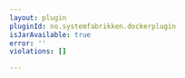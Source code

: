 ```yaml
---
layout: plugin
pluginId: no.systemfabrikken.dockerplugin
isJarAvailable: true
error: ''
violations: []

---
```

